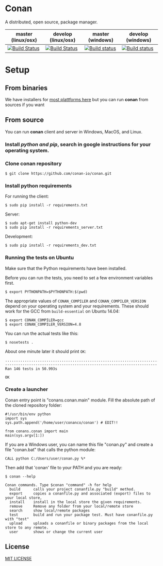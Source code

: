 # Conan

A distributed, open source, package manager.


| **master (linux/osx)** | **develop (linux/osx)** | **master (windows)** | **develop** (windows) |
|------------------------|-------------------------|----------------------|-----------------------|
|[![Build Status](https://travis-ci.org/conan-io/conan.svg?branch=master)](https://travis-ci.org/conan-io/conan) | [![Build Status](https://travis-ci.org/conan-io/conan.svg?branch=develop)](https://travis-ci.org/conan-io/conan) | [![Build status](https://ci.appveyor.com/api/projects/status/5hedgjt9ggj1artx/branch/develop?svg=true)](https://ci.appveyor.com/project/lasote/conan-mva77/branch/master) | [![Build status](https://ci.appveyor.com/api/projects/status/5hedgjt9ggj1artx/branch/develop?svg=true)](https://ci.appveyor.com/project/lasote/conan-mva77/branch/develop) |


# Setup

## From binaries

We have installers for [most plattforms here](http://conan.io) but you can run **conan** from sources if you want 

## From source

You can run **conan** client and server in Windows, MacOS, and Linux.

### Install *python and pip*, search in google instructions for your operating system.
### Clone conan repository


    $ git clone https://github.com/conan-io/conan.git


### Install python requirements

For running the client:

	$ sudo pip install -r requirements.txt

Server:

	$ sudo apt-get install python-dev
    $ sudo pip install -r requirements_server.txt
	
Development:

	$ sudo pip install -r requirements_dev.txt

### Running the tests on Ubuntu

Make sure that the Python requirements have been installed.

Before you can run the tests, you need to set a few environment
variables first.

	$ export PYTHONPATH=$PYTHONPATH:$(pwd)

The appropriate values of `CONAN_COMPILER` and `CONAN_COMPILER_VERSION`
depend on your operating system and your requirements. These should work
for the GCC from `build-essential` on Ubuntu 14.04:

	$ export CONAN_COMPILER=gcc
	$ export CONAN_COMPILER_VERSION=4.8

You can run the actual tests like this:

	$ nosetests .

About one minute later it should print `OK`:

```
..................................................................................................................................................
----------------------------------------------------------------------
Ran 146 tests in 50.993s

OK
```

### Create a launcher
Conan entry point is "conans.conan.main" module. Fill the absolute path of the cloned repository folder:


    #!/usr/bin/env python
    import sys
    sys.path.append('/home/user/conanco/conan') # EDIT!!

    from conans.conan import main
    main(sys.argv[1:])

If you are a Windows user, you can name this file "conan.py" and create a file "conan.bat" that calls the python module:

	CALL python C:/Users/user/conan.py %*

Then add that 'conan' file to your PATH and you are ready:

    $ conan --help

    Conan commands. Type $conan "command" -h for help
      build      calls your project conanfile.py "build" method.
      export     copies a conanfile.py and associated (export) files to your local store,
      install    install in the local store the given requirements.
      remove     Remove any folder from your local/remote store
      search     show local/remote packages
      test       build and run your package test. Must have conanfile.py with "test"
      upload     uploads a conanfile or binary packages from the local store to any remote.
      user       shows or change the current user 

  

## License

[MIT LICENSE](./LICENSE.md)
